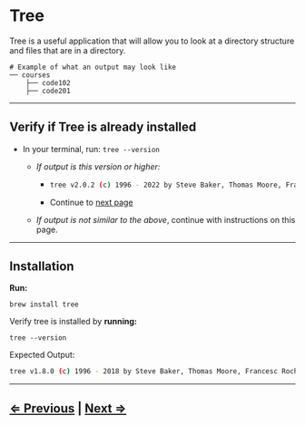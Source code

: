 # Tree

Tree is a useful application that will allow you to look at a directory structure and files that are in a directory.

```text
# Example of what an output may look like
── courses
    ├── code102
    ├── code201
```

---

## Verify if Tree is already installed

- In your terminal, run: `tree --version`
  - *If output is this version or higher:*

    - ``` bash
      tree v2.0.2 (c) 1996 - 2022 by Steve Baker, Thomas Moore, Francesc Rocher, Florian Sesser, Kyosuke Tokoro
        ```

    - Continue to [next page](./5-ohmyzsh.md)
  - *If output is not similar to the above*, continue with instructions on this page.

---

## Installation

**Run:**

 `brew install tree`

Verify tree is installed by **running:**

 `tree --version`

Expected Output:

```bash
tree v1.8.0 (c) 1996 - 2018 by Steve Baker, Thomas Moore, Francesc Rocher, Florian Sesser, Kyosuke Tokoro
```

---

## [⇐ Previous](./3-git.md) | [Next ⇒](./5-ohmyzsh.md)
